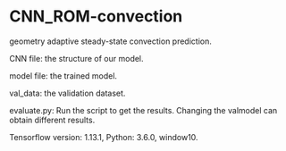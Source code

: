 # CNN_ROM-convection
geometry adaptive steady-state convection prediction.

CNN file: the structure of our model.

model file: the trained model.

val_data: the validation dataset.

evaluate.py: Run the script to get the results. Changing the valmodel can obtain different results.

Tensorflow version: 1.13.1,
Python: 3.6.0,
window10.
